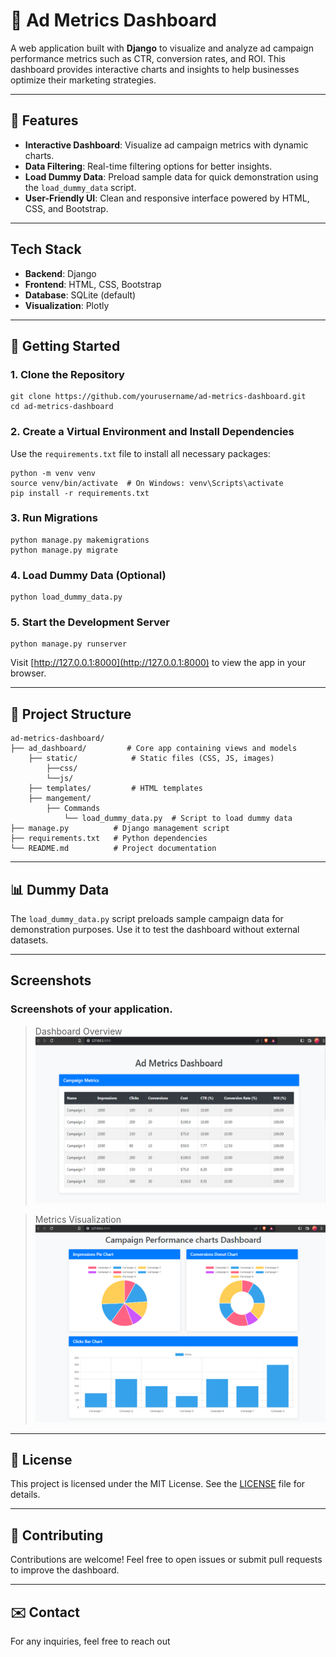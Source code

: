 # 🎯 Ad Metrics Dashboard  

A web application built with **Django** to visualize and analyze ad campaign performance metrics such as CTR, conversion rates, and ROI. This dashboard provides interactive charts and insights to help businesses optimize their marketing strategies.

---

## 🌟 Features  
- **Interactive Dashboard**: Visualize ad campaign metrics with dynamic charts.  
- **Data Filtering**: Real-time filtering options for better insights.  
- **Load Dummy Data**: Preload sample data for quick demonstration using the `load_dummy_data` script.  
- **User-Friendly UI**: Clean and responsive interface powered by HTML, CSS, and Bootstrap.  

---

## Tech Stack  
- **Backend**: Django  
- **Frontend**: HTML, CSS, Bootstrap  
- **Database**: SQLite (default)  
- **Visualization**: Plotly  

---

## 🚀 Getting Started  

### 1. Clone the Repository  
```
git clone https://github.com/yourusername/ad-metrics-dashboard.git
cd ad-metrics-dashboard
```

### 2. Create a Virtual Environment and Install Dependencies  

Use the `requirements.txt` file to install all necessary packages:  

```
python -m venv venv
source venv/bin/activate  # On Windows: venv\Scripts\activate
pip install -r requirements.txt
```

### 3. Run Migrations  
```
python manage.py makemigrations
python manage.py migrate
```

### 4. Load Dummy Data (Optional)  
```
python load_dummy_data.py
```

### 5. Start the Development Server  
```
python manage.py runserver
```
Visit [http://127.0.0.1:8000](http://127.0.0.1:8000) to view the app in your browser.

---

## 📁 Project Structure  
```
ad-metrics-dashboard/
├── ad_dashboard/         # Core app containing views and models
    ├── static/            # Static files (CSS, JS, images)
        ├──css/
        └──js/
    ├── templates/         # HTML templates
    ├── mangement/
        ├── Commands
            └── load_dummy_data.py  # Script to load dummy data
├── manage.py          # Django management script
├── requirements.txt   # Python dependencies
└── README.md          # Project documentation
```

---

## 📊 Dummy Data  
The `load_dummy_data.py` script preloads sample campaign data for demonstration purposes. Use it to test the dashboard without external datasets.  

---

## Screenshots  
### Screenshots of your application.

> Dashboard Overview  
> ![Dashboard Overview](screenshots/dashboard_view.png)  

> Metrics Visualization  
> ![Metrics Visualization](screenshots/metrics_chart.png)   

---

## 📜 License  
This project is licensed under the MIT License. See the [LICENSE](LICENSE) file for details.

---

## 🤝 Contributing  
Contributions are welcome! Feel free to open issues or submit pull requests to improve the dashboard.  

---

## ✉️ Contact  
For any inquiries, feel free to reach out